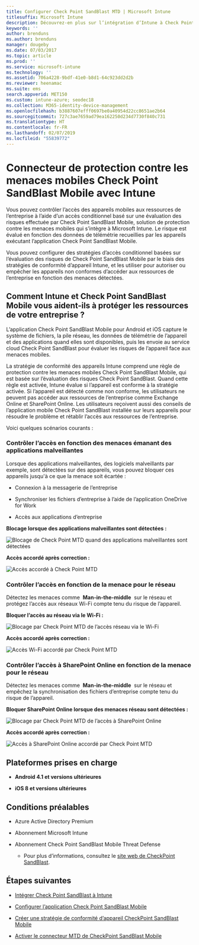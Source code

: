 ```yaml
---
title: Configurer Check Point SandBlast MTD | Microsoft Intune
titlesuffix: Microsoft Intune
description: Découvrez-en plus sur l’intégration d’Intune à Check Point SandBlast Mobile Threat Defense pour contrôler l’accès des appareils mobiles aux ressources de votre entreprise.
keywords: ''
author: brenduns
ms.author: brenduns
manager: dougeby
ms.date: 07/03/2017
ms.topic: article
ms.prod: ''
ms.service: microsoft-intune
ms.technology: ''
ms.assetid: 706a4228-9bdf-41e0-b8d1-64c923dd2d2b
ms.reviewer: heenamac
ms.suite: ems
search.appverid: MET150
ms.custom: intune-azure; seodec18
ms.collection: M365-identity-device-management
ms.openlocfilehash: b3887607efff0697be0a40954d22cc8651ae2b64
ms.sourcegitcommit: 727c3ae7659ad79ea162250d234d7730f840c731
ms.translationtype: HT
ms.contentlocale: fr-FR
ms.lasthandoff: 02/07/2019
ms.locfileid: "55839772"
---
```

# <a name="check-point-sandblast-mobile-threat-defense-connector-with-intune"></a>Connecteur de protection contre les menaces mobiles Check Point SandBlast Mobile avec Intune

Vous pouvez contrôler l’accès des appareils mobiles aux ressources de l’entreprise à l’aide d’un accès conditionnel basé sur une évaluation des risques effectuée par Check Point SandBlast Mobile, solution de protection contre les menaces mobiles qui s’intègre à Microsoft Intune. Le risque est évalué en fonction des données de télémétrie recueillies par les appareils exécutant l’application Check Point SandBlast Mobile.

Vous pouvez configurer des stratégies d’accès conditionnel basées sur l’évaluation des risques de Check Point SandBlast Mobile par le biais des stratégies de conformité d’appareil Intune, et les utiliser pour autoriser ou empêcher les appareils non conformes d’accéder aux ressources de l’entreprise en fonction des menaces détectées.

## <a name="how-do-intune-and-check-point-sandblast-mobile-help-protect-your-company-resources"></a>Comment Intune et Check Point SandBlast Mobile vous aident-ils à protéger les ressources de votre entreprise ?

L’application Check Point SandBlast Mobile pour Android et iOS capture le système de fichiers, la pile réseau, les données de télémétrie de l’appareil et des applications quand elles sont disponibles, puis les envoie au service cloud Check Point SandBlast pour évaluer les risques de l’appareil face aux menaces mobiles.

La stratégie de conformité des appareils Intune comprend une règle de protection contre les menaces mobiles Check Point SandBlast Mobile, qui est basée sur l’évaluation des risques Check Point SandBlast. Quand cette règle est activée, Intune évalue si l’appareil est conforme à la stratégie activée. Si l’appareil est détecté comme non conforme, les utilisateurs ne peuvent pas accéder aux ressources de l’entreprise comme Exchange Online et SharePoint Online. Les utilisateurs reçoivent aussi des conseils de l’application mobile Check Point SandBlast installée sur leurs appareils pour résoudre le problème et rétablir l’accès aux ressources de l’entreprise.

<!-- ## Sample scenarios 
closing syntax for comment above is missing. Please insert closing syntax at intended location. -->

Voici quelques scénarios courants :

### <a name="control-access-based-on-threats-from-malicious-apps"></a>Contrôler l’accès en fonction des menaces émanant des applications malveillantes

Lorsque des applications malveillantes, des logiciels malveillants par exemple, sont détectées sur des appareils, vous pouvez bloquer ces appareils jusqu'à ce que la menace soit écartée :

-   Connexion à la messagerie de l’entreprise

-   Synchroniser les fichiers d’entreprise à l’aide de l’application OneDrive for Work

-   Accès aux applications d’entreprise

**Blocage lorsque des applications malveillantes sont détectées :**

![Blocage de Check Point MTD quand des applications malveillantes sont détectées](./media/checkpoint-MTD-2.PNG)

**Accès accordé après correction :**

![Accès accordé à Check Point MTD](./media/checkpoint-MTD-3.PNG)

### <a name="control-access-based-on-threat-to-network"></a>Contrôler l’accès en fonction de la menace pour le réseau

Détectez les menaces comme  **Man-in-the-middle**  sur le réseau et protégez l’accès aux réseaux Wi-Fi compte tenu du risque de l’appareil.

**Bloquer l’accès au réseau via le Wi-Fi :**

![Blocage par Check Point MTD de l’accès réseau via le Wi-Fi](./media/checkpoint-MTD-4.PNG)

**Accès accordé après correction :**

![Accès Wi-Fi accordé par Check Point MTD](./media/checkpoint-MTD-5.PNG)

### <a name="control-access-to-sharepoint-online-based-on-threat-to-network"></a>Contrôler l’accès à SharePoint Online en fonction de la menace pour le réseau

Détectez les menaces comme  **Man-in-the-middle**  sur le réseau et empêchez la synchronisation des fichiers d’entreprise compte tenu du risque de l’appareil.

**Bloquer SharePoint Online lorsque des menaces réseau sont détectées :**

![Blocage par Check Point MTD de l’accès à SharePoint Online](./media/checkpoint-MTD-6.PNG)

**Accès accordé après correction :**

![Accès à SharePoint Online accordé par Check Point MTD](./media/checkpoint-MTD-7.PNG)

## <a name="supported-platforms"></a>Plateformes prises en charge

-   **Android 4.1 et versions ultérieures**

-   **iOS 8 et versions ultérieures**

## <a name="pre-requisites"></a>Conditions préalables

-   Azure Active Directory Premium

-   Abonnement Microsoft Intune

-   Abonnement Check Point SandBlast Mobile Threat Defense
    -   Pour plus d’informations, consultez le [site web de CheckPoint SandBlast](https://www.checkpoint.com/).

## <a name="next-steps"></a>Étapes suivantes

- [Intégrer Check Point SandBlast à Intune](checkpoint-sandblast-mobile-mtd-connector-integration.md)

- [Configurer l’application Check Point SandBlast Mobile](mtd-apps-ios-app-configuration-policy-add-assign.md)

- [Créer une stratégie de conformité d’appareil CheckPoint SandBlast Mobile](mtd-device-compliance-policy-create.md)

- [Activer le connecteur MTD de CheckPoint SandBlast Mobile](mtd-connector-enable.md)
